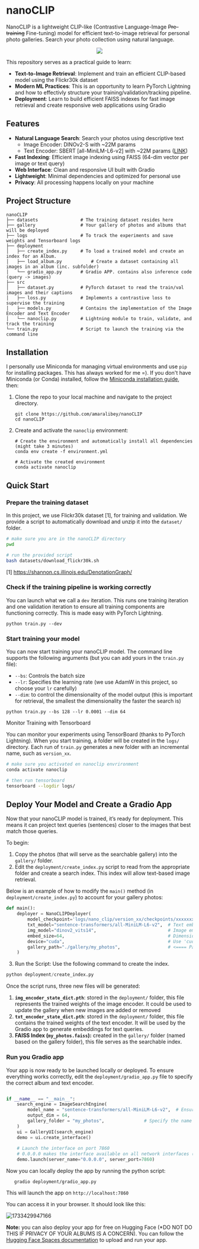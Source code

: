 # nanoCLIP

NanoCLIP is a lightweight CLIP-like (Contrastive Language-Image ~~Pre-training~~ Fine-tuning) model for efficient text-to-image retrieval for personal photo galleries. Search your photo collection using natural language.

<p align=center>
    <img src="image/README/1733527429592.gif"/>
</p>
This repository serves as a practical guide to learn:

- **Text-to-Image Retrieval**: Implement and train an efficient CLIP-based model using the Flickr30k dataset
- **Modern ML Practices**: This is an opportunity to learn PyTorch Lightning and how to effectivly structure your training/validation/tracking pipeline.
- **Deployment**: Learn to build efficient FAISS indexes for fast image retrieval and create responsive web applications using Gradio

## Features

- **Natural Language Search**: Search your photos using descriptive text
  - Image Encoder: DINOv2-S with ~22M params
  - Text Encoder: SBERT [all-MiniLM-L6-v2] with ~22M params ([LINK](https://www.sbert.net/docs/sentence_transformer/pretrained_models.html))
- **Fast Indexing**: Efficient image indexing using FAISS (64-dim vector per image or text query)
- **Web Interface**: Clean and responsive UI built with Gradio
- **Lightweight**: Minimal dependencies and optimized for personal use
- **Privacy**: All processing happens locally on your machine

## Project Structure

```
nanoCLIP
├── datasets          		# The training dataset resides here
├── gallery           		# Your gallery of photos and albums that will be deployed
├── logs              		# To track the experiments and save weights and Tensorboard logs
├── deployment
│   ├── create_index.py    	# To load a trained model and create an index for an Album.
│   ├── load_album.py       	# Create a dataset containing all images in an album (inc. subfolder)
│   └── gradio_app.py   	# Gradio APP. contains also inference code (query -> images)
├── src
│   ├── dataset.py    		# PyTorch dataset to read the train/val images and their captions
│   ├── loss.py       		# Implements a contrastive loss to supervise the training
│   ├── models.py     		# Contains the implementation of the Image Encoder and Text Encoder
│   └── nanoclip.py   		# Lightning module to train, validate, and track the training
└── train.py          		# Script to launch the training via the command line
```

## Installation

I personally use Miniconda for managing virtual environments and use `pip` for installing packages. This has always worked for me =). If you don't have Miniconda (or Conda) installed, follow the [Miniconda installation guide](https://docs.anaconda.com/miniconda/install/), then:

1. Clone the repo to your local machine and navigate to the project directory.

   ```
   git clone https://github.com/amaralibey/nanoCLIP
   cd nanoCLIP
   ```
2. Create and activate the `nanoclip` environment:

   ```
   # Create the environment and automatically install all dependencies (might take 3 minutes)
   conda env create -f environment.yml

   # Activate the created environment
   conda activate nanoclip
   ```

## Quick Start

### Prepare the training dataset

In this project, we use Flickr30k dataset [1], for training and validation. We provide a script to automatically download and unzip it into the `dataset/` folder.

```bash
# make sure you are in the nanoCLIP directory
pwd

# run the provided script
bash datasets/download_flickr30k.sh
```

[1] https://shannon.cs.illinois.edu/DenotationGraph/

### Check if the training pipeline is working correctly

You can launch what we call a `dev` iteration. This runs one training iteration and one validation iteration to ensure all training components are functioning correctly. This is made easy with PyTorch Lightning.

```
python train.py --dev
```

### Start training your model

You can now start training your nanoCLIP model. The command line supports the following arguments (but you can add yours in the `train.py` file):

- `--bs`: 	Controls the batch size
- `--lr`: 	Specifies the learning rate (we use AdamW in this project, so choose your `lr` carefully)
- `--dim`: 	to control the dimensionality of the model output (this is important for retrieval, the smallest the dimensionality the faster the search is)

```
python train.py --bs 128 --lr 0.0001 --dim 64
```

Monitor Training with Tensorboard

You can monitor your experiments using TensorBoard (thanks to PyTorch Lightning). When you start training, a folder will be created in the `logs/` directory. Each run of `train.py` generates a new folder with an incremental name, such as `version_xx`.

```bash
# make sure you activated en nanoclip envrironment
conda activate nanoclip

# then run tensorboard
tensorboard --logdir logs/
```

## Deploy Your Model and Create a Gradio App

Now that your nanoCLIP model is trained, it’s ready for deployment. This means it can project text queries (sentences) closer to the images that best match those queries.

To begin:

1. Copy the photos (that will serve as the searchable gallery) into the `gallery/` folder.
2. Edit the `deployment/create_index.py` script to read from the appropriate folder and create a search index. This index will allow text-based image retrieval.

Below is an example of how to modify the `main()` method (in `deployment/create_index.py`) to account for your gallery photos:

```python
def main():
    deployer = NanoCLIPDeployer(
        model_checkpoint='logs/nano_clip/version_xx/checkpoints/xxxxxxx.ckpt',  # IMPORTANT: Use the checkpoint of the best model you trained
        txt_model="sentence-transformers/all-MiniLM-L6-v2",  # Text embedding model architecture
        img_model="dinov2_vits14",                           # Image embedding model
        embed_size=64,                                       # Dimensionality of embeddings
        device="cuda",                                       # Use 'cuda' for GPU or 'cpu' if a GPU is unavailable
        gallery_path="./gallery/my_photos",                  # <==== Path to your photo gallery
    )
```

3. Run the Script: Use the following command to create the index.

```python
python deployment/create_index.py
```

Once the script runs, three new files will be generated:

1. **`img_encoder_state_dict.pth`**: stored in the `deployment/` folder, this file represents the trained weights of the image encoder. It could be used to update the gallery when new images are added or removed
2. **`txt_encoder_state_dict.pth`**: stored in the `deployment/` folder, this file contains the trained weights of the text encoder. It will be used by the Gradio app to generate embeddings for text queries.
3. **FAISS Index (`my_photos.faiss`):** created in the `gallery/` folder (named based on the gallery folder), this file serves as the searchable index.

### Run you Gradio app

Your app is now ready to be launched locally or deployed. To ensure everything works correctly, edit the `deployment/gradio_app.py` file to specify the correct album and text encoder.

```python

if __name__ == "__main__":
    search_engine = ImageSearchEngine(
        model_name = "sentence-transformers/all-MiniLM-L6-v2",  # Ensure this matches the architecture of the text encoder (txt_encoder_state_dict.pth)
        output_dim = 64,
        gallery_folder = "my_photos", 				# Specify the name of your album or gallery folder (also the same name as the index, e.g. my_photos.faiss)
    )
    ui = GalleryUI(search_engine)
    demo = ui.create_interface()
  
    # Launch the interface on port 7860
    # 0.0.0.0 makes the interface available on all network interfaces (through wifi or LAN for example)
    demo.launch(server_name="0.0.0.0", server_port=7860)
```

 Now you can locally deploy the app by running the python script:

```
   gradio deployment/gradio_app.py
```

This will launch the app on `http://localhost:7860`

You can access it in your browser. It should look like this:

   ![1733429947166](image/README/1733429947166.png)

**Note:** you can also deploy your app for free on Hugging Face (*DO NOT DO THIS  IF PRIVACY OF YOUR ALBUMS IS  A CONCERN). You can follow the [Hugging Face Spaces documentation](https://huggingface.co/docs/hub/en/spaces-overview) to upload and run your app.
